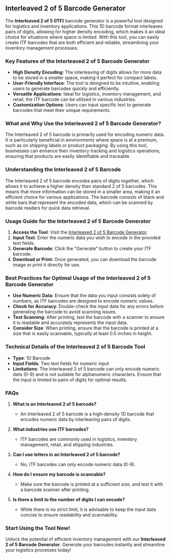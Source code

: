 ## Interleaved 2 of 5 Barcode Generator

The **Interleaved 2 of 5 (ITF)** barcode generator is a powerful tool designed for logistics and inventory applications. This 1D barcode format interleaves pairs of digits, allowing for higher density encoding, which makes it an ideal choice for situations where space is limited. With this tool, you can easily create ITF barcodes that are both efficient and reliable, streamlining your inventory management processes.

### Key Features of the Interleaved 2 of 5 Barcode Generator

- **High Density Encoding**: The interleaving of digits allows for more data to be stored in a smaller space, making it perfect for compact labels.
- **User-Friendly Interface**: The tool is designed to be intuitive, enabling users to generate barcodes quickly and efficiently.
- **Versatile Applications**: Ideal for logistics, inventory management, and retail, the ITF barcode can be utilized in various industries.
- **Customization Options**: Users can input specific text to generate barcodes that meet their unique requirements.

### What and Why Use the Interleaved 2 of 5 Barcode Generator?

The Interleaved 2 of 5 barcode is primarily used for encoding numeric data. It is particularly beneficial in environments where space is at a premium, such as on shipping labels or product packaging. By using this tool, businesses can enhance their inventory tracking and logistics operations, ensuring that products are easily identifiable and traceable.

### Understanding the Interleaved 2 of 5 Barcode

The Interleaved 2 of 5 barcode encodes pairs of digits together, which allows it to achieve a higher density than standard 2 of 5 barcodes. This means that more information can be stored in a smaller area, making it an efficient choice for various applications. The barcode consists of black and white bars that represent the encoded data, which can be scanned by barcode readers for quick data retrieval.

### Usage Guide for the Interleaved 2 of 5 Barcode Generator

1. **Access the Tool**: Visit the [Interleaved 2 of 5 Barcode Generator](https://www.inayam.co/barcode/interleaved2of5).
2. **Input Text**: Enter the numeric data you wish to encode in the provided text fields.
3. **Generate Barcode**: Click the "Generate" button to create your ITF barcode.
4. **Download or Print**: Once generated, you can download the barcode image or print it directly for use.

### Best Practices for Optimal Usage of the Interleaved 2 of 5 Barcode Generator

- **Use Numeric Data**: Ensure that the data you input consists solely of numbers, as ITF barcodes are designed to encode numeric values.
- **Check for Accuracy**: Double-check the input data for any errors before generating the barcode to avoid scanning issues.
- **Test Scanning**: After printing, test the barcode with a scanner to ensure it is readable and accurately represents the input data.
- **Consider Size**: When printing, ensure that the barcode is printed at a size that is easily scannable, typically at least 0.5 inches in height.

### Technical Details of the Interleaved 2 of 5 Barcode Tool

- **Type**: 1D Barcode
- **Input Fields**: Two text fields for numeric input
- **Limitations**: The Interleaved 2 of 5 barcode can only encode numeric data (0-9) and is not suitable for alphanumeric characters. Ensure that the input is limited to pairs of digits for optimal results.

### FAQs

1. **What is an Interleaved 2 of 5 barcode?**
   - An Interleaved 2 of 5 barcode is a high-density 1D barcode that encodes numeric data by interleaving pairs of digits.

2. **What industries use ITF barcodes?**
   - ITF barcodes are commonly used in logistics, inventory management, retail, and shipping industries.

3. **Can I use letters in an Interleaved 2 of 5 barcode?**
   - No, ITF barcodes can only encode numeric data (0-9).

4. **How do I ensure my barcode is scannable?**
   - Make sure the barcode is printed at a sufficient size, and test it with a barcode scanner after printing.

5. **Is there a limit to the number of digits I can encode?**
   - While there is no strict limit, it is advisable to keep the input data concise to ensure readability and scannability.

### Start Using the Tool Now!

Unlock the potential of efficient inventory management with our **Interleaved 2 of 5 Barcode Generator**. Generate your barcodes instantly and streamline your logistics processes today!